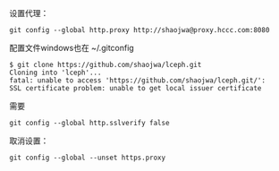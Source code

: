 设置代理：
```
git config --global http.proxy http://shaojwa@proxy.hccc.com:8080
```
配置文件windows也在 ~/.gitconfig

```
$ git clone https://github.com/shaojwa/lceph.git
Cloning into 'lceph'...
fatal: unable to access 'https://github.com/shaojwa/lceph.git/':
SSL certificate problem: unable to get local issuer certificate
```
需要
```
git config --global http.sslverify false
```
取消设置：
```
git config --global --unset https.proxy
```
